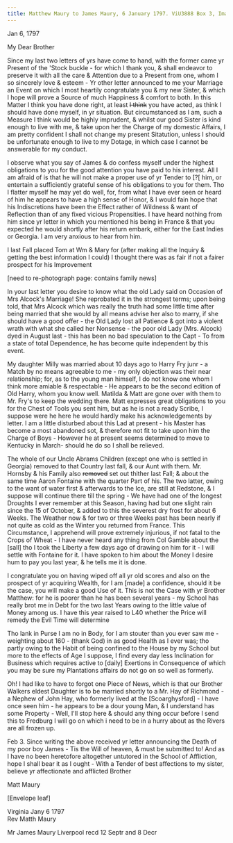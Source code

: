 ```yaml
---
title: Matthew Maury to James Maury, 6 January 1797. ViU3888 Box 3, Images 6-10
---
```

Jan 6, 1797

My Dear Brother

Since my last two letters of yrs have come to hand, with the former came yr Present of the 'Stock buckle - for which I thank you, & shall endeavor to preserve it with all the care & Attention due to a Present from one, whom I so sincerely love & esteem - Yr other letter announced to me your Marriage an Event on which I most heartily congratulate you & my new Sister, & which I hope will prove a Source of much Happiness & comfort to both. In this Matter I think you have done right, at least ~~I think~~ you have acted, as think I should have done myself, in yr situation. But circumstanced as I am, such a Measure I think would be highly imprudent, & whilst our good Sister is kind enough to live with me, & take upon her the Charge of my domestic Affairs, I am pretty confident I shall not change my present Sitatution, unless I should be unfortunate enough to live to my Dotage, in which case I cannot be answerable for my conduct. 

I observe what you say of James & do confess myself under the highest obligations to you for the good attention you have paid to his interest. All I am afraid of is that he will not make a proper use of yr Tender to [?[ him, or entertain a sufficiently grateful sense of his obligations to you for them. Tho I flatter myself he may yet do well, for, from what I have ever seen or heard of him he appears to have a high sense of Honor, & I would fain hope that his Indiscretions have been the Effect rather of Wildness & want of Reflection than of any fixed vicious Propensities. I have heard nothing from him since yr letter in which you mentioned his being in France & that you expected he would shortly after his return embark, either for the East Indies or Georgia. I am very anxious to hear from him.

I last Fall placed Tom at Wm & Mary for (after making all the Inquiry & getting the best information I could) I thought there was as fair if not a fairer prospect for his Improvement  

[need to re-photograph page: contains family news]

In your last letter you desire to know what the old Lady said on Occasion of Mrs Alcock's Marriage! She reprobated it in the strongest terms; upon being told, that Mrs Alcock which was really the truth had some little time after being married that she would by all means advise her also to marry, if she should have a good offer - the Old Lady lost all Patience & got into a violent wrath with what she called her Nonsense - the poor old Lady (Mrs. Alcock) dyed in August last - this has been no bad speculation to the Capt - To from a state of total Dependence, he has become quite independent by this event.

My daughter Milly was married about 10 days ago to Harry Fry junr - a Match by no means agreeable to me - my only objection was their near relationship; for, as to the young man himself, I do not know one whom I think more amiable & respectable - He appears to be the second edition of Old Harry, whom you know well. Matilda & Matt are gone over with them to Mr. Fry's to keep the wedding there. Matt expresses great obligations to you for the Chest of Tools you sent him, but as he is not a ready Scribe, I suppose were he here he would hardly make his acknowledgements by letter. I am a little disturbed about this Lad at present - his Master has become a most abandoned sot, & therefore not fit to take upon him the Charge of Boys - However he at present seems determined to move to Kentucky in March- should he do so I shall be relieved. 
	
The whole of our Uncle Abrams Children (except one who is settled in Georgia) removed to that Country last fall, & our Aunt with them. Mr. Hornsby & his Family also ~~removed~~ set out thither last Fall; & about the same time Aaron Fontaine with the quarter Part of his. The two latter, owing to the want of water first & afterwards to the Ice, are still at Redstone, & I suppose will continue there till the spring - We have had one of the longest Droughts I ever remember at this Season, having had but one slight rain since the 15 of October, & added to this the severest dry frost for about 6 Weeks. The Weather now & for two or three Weeks past has been nearly if not quite as cold as the Winter you returned from France. This Circumstance, I apprehend will prove extremely injurious, if not fatal to the Crops of Wheat - I have never heard any thing from Col Gamble about the [sall] tho I took the Liberty a few days ago of drawing on him for it - I will settle with Fontaine for it. I have spoken to him about the Money I desire hum to pay you last year, & he tells me it is done.

I congratulate you on having wiped off all yr old scores and also on the prospect of yr acquiring Wealth, for I am [made] a confidence, should it be the case, you will make a good Use of it. This is not the Case with yr Brother Matthew: for he is poorer than he has been several years - my School has really brot me in Debt for the two last Years owing to the little value of Money among us. I have this year raised to L40 whether the Price will remedy the Evil Time will determine

Tho lank in Purse I am no in Body, for I am stouter than you ever saw me - weighting about 160 - (thank God) in as good Health as I ever was; tho partly owing to the Habit of being confined to the House by my School but more to the effects of Age I suppose, I find every day less Inclination for Business which requires active to [daily] Exertions in Consequence of which you may be sure my Plantations affairs do not go on so well as formerly.

Oh! I had like to have to forgot one Piece of News, which is that our Brother Walkers eldest Daughter is to be married shortly to a Mr. Hay of Richmond - a Nephew of John Hay, who formerly lived at the [Scoarghysford] - I have once seen him - he appears to be a dour young Man, & I understand has some Property - Well, I'll stop here & should any thing occur before I send this to Fredburg I will go on which i need to be in a hurry about as the Rivers are all frozen up.

Feb 3. Since writing the above received yr letter announcing the  Death of my poor boy James - Tis the Will of heaven, & must be submitted to! And as I have no been heretofore altogether untutored in the School of Affliction, hope I shall bear it as I ought - With a Tender of best affections to my sister, believe yr affectionate and afflicted Brother

Matt Maury

[Envelope leaf]

Virginia Jany 6 1797  
Rev Matth Maury

Mr James Maury Liverpool
 recd 12 Septr and 8 Decr
